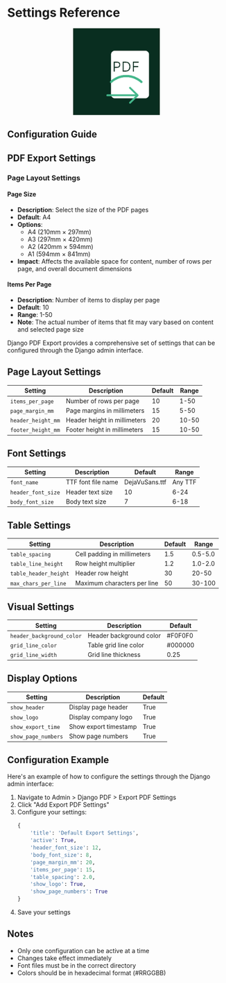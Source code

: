 # Settings Reference

<p align="center">
  <img src="assets/logo.png" alt="Django PDF Actions Logo" width="200" height="200">
</p>

## Configuration Guide

## PDF Export Settings

### Page Layout Settings

#### Page Size
- **Description**: Select the size of the PDF pages
- **Default**: A4
- **Options**:
  - A4 (210mm × 297mm)
  - A3 (297mm × 420mm)
  - A2 (420mm × 594mm)
  - A1 (594mm × 841mm)
- **Impact**: Affects the available space for content, number of rows per page, and overall document dimensions

#### Items Per Page
- **Description**: Number of items to display per page
- **Default**: 10
- **Range**: 1-50
- **Note**: The actual number of items that fit may vary based on content and selected page size

Django PDF Export provides a comprehensive set of settings that can be configured through the Django admin interface.

## Page Layout Settings

| Setting | Description | Default | Range |
|---------|-------------|---------|--------|
| `items_per_page` | Number of rows per page | 10 | 1-50 |
| `page_margin_mm` | Page margins in millimeters | 15 | 5-50 |
| `header_height_mm` | Header height in millimeters | 20 | 10-50 |
| `footer_height_mm` | Footer height in millimeters | 15 | 10-50 |

## Font Settings

| Setting | Description | Default | Range |
|---------|-------------|---------|--------|
| `font_name` | TTF font file name | DejaVuSans.ttf | Any TTF |
| `header_font_size` | Header text size | 10 | 6-24 |
| `body_font_size` | Body text size | 7 | 6-18 |

## Table Settings

| Setting | Description | Default | Range |
|---------|-------------|---------|--------|
| `table_spacing` | Cell padding in millimeters | 1.5 | 0.5-5.0 |
| `table_line_height` | Row height multiplier | 1.2 | 1.0-2.0 |
| `table_header_height` | Header row height | 30 | 20-50 |
| `max_chars_per_line` | Maximum characters per line | 50 | 30-100 |

## Visual Settings

| Setting | Description | Default |
|---------|-------------|---------|
| `header_background_color` | Header background color | #F0F0F0 |
| `grid_line_color` | Table grid line color | #000000 |
| `grid_line_width` | Grid line thickness | 0.25 |

## Display Options

| Setting | Description | Default |
|---------|-------------|---------|
| `show_header` | Display page header | True |
| `show_logo` | Display company logo | True |
| `show_export_time` | Show export timestamp | True |
| `show_page_numbers` | Show page numbers | True |

## Configuration Example

Here's an example of how to configure the settings through the Django admin interface:

1. Navigate to Admin > Django PDF > Export PDF Settings
2. Click "Add Export PDF Settings"
3. Configure your settings:
   ```python
   {
       'title': 'Default Export Settings',
       'active': True,
       'header_font_size': 12,
       'body_font_size': 8,
       'page_margin_mm': 20,
       'items_per_page': 15,
       'table_spacing': 2.0,
       'show_logo': True,
       'show_page_numbers': True
   }
   ```
4. Save your settings

## Notes

- Only one configuration can be active at a time
- Changes take effect immediately
- Font files must be in the correct directory
- Colors should be in hexadecimal format (#RRGGBB) 
